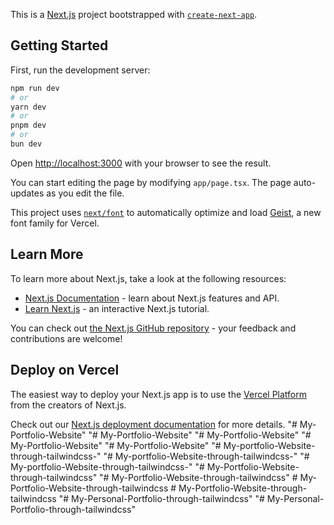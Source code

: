 This is a [Next.js](https://nextjs.org) project bootstrapped with [`create-next-app`](https://nextjs.org/docs/app/api-reference/cli/create-next-app).

## Getting Started

First, run the development server:

```bash
npm run dev
# or
yarn dev
# or
pnpm dev
# or
bun dev
```

Open [http://localhost:3000](http://localhost:3000) with your browser to see the result.

You can start editing the page by modifying `app/page.tsx`. The page auto-updates as you edit the file.

This project uses [`next/font`](https://nextjs.org/docs/app/building-your-application/optimizing/fonts) to automatically optimize and load [Geist](https://vercel.com/font), a new font family for Vercel.

## Learn More

To learn more about Next.js, take a look at the following resources:

- [Next.js Documentation](https://nextjs.org/docs) - learn about Next.js features and API.
- [Learn Next.js](https://nextjs.org/learn) - an interactive Next.js tutorial.

You can check out [the Next.js GitHub repository](https://github.com/vercel/next.js) - your feedback and contributions are welcome!

## Deploy on Vercel

The easiest way to deploy your Next.js app is to use the [Vercel Platform](https://vercel.com/new?utm_medium=default-template&filter=next.js&utm_source=create-next-app&utm_campaign=create-next-app-readme) from the creators of Next.js.

Check out our [Next.js deployment documentation](https://nextjs.org/docs/app/building-your-application/deploying) for more details.
"# My-Portfolio-Website" 
"# My-Portfolio-Website" 
"# My-Portfolio-Website" 
"# My-Portfolio-Website" 
"# My-Portfolio-Website" 
"# My-portfolio-Website-through-tailwindcss-" 
"# My-portfolio-Website-through-tailwindcss-" 
"# My-portfolio-Website-through-tailwindcss-" 
"# My-Portfolio-Website-through-tailwindcss" 
"# My-Portfolio-Website-through-tailwindcss" 
#   M y - P o r t f o l i o - W e b s i t e - t h r o u g h - t a i l w i n d c s s  
 #   M y - P o r t f o l i o - W e b s i t e - t h r o u g h - t a i l w i n d c s s  
 "# My-Personal-Portfolio-through-tailwindcss" 
"# My-Personal-Portfolio-through-tailwindcss" 
